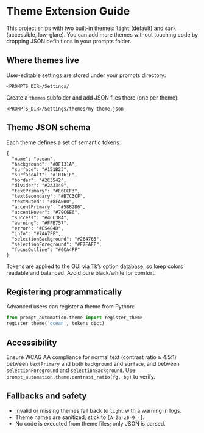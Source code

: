 # Theme Extension Guide

This project ships with two built-in themes: `light` (default) and `dark` (accessible, low-glare).
You can add more themes without touching code by dropping JSON definitions in your prompts folder.

## Where themes live

User-editable settings are stored under your prompts directory:

```
<PROMPTS_DIR>/Settings/
```

Create a `themes` subfolder and add JSON files there (one per theme):

```
<PROMPTS_DIR>/Settings/themes/my-theme.json
```

## Theme JSON schema

Each theme defines a set of semantic tokens:

```
{
  "name": "ocean",
  "background": "#0F131A",
  "surface": "#151B23",
  "surfaceAlt": "#10161E",
  "border": "#2C3542",
  "divider": "#2A3340",
  "textPrimary": "#E6ECF3",
  "textSecondary": "#B7C3CF",
  "textMuted": "#8FA0B0",
  "accentPrimary": "#58B2D6",
  "accentHover": "#79C6E6",
  "success": "#4CC38A",
  "warning": "#FFB757",
  "error": "#E5484D",
  "info": "#7AA7FF",
  "selectionBackground": "#264765",
  "selectionForeground": "#F7FAFF",
  "focusOutline": "#6CA4FF"
}
```

Tokens are applied to the GUI via Tk’s option database, so keep colors readable and balanced. Avoid pure black/white for comfort.

## Registering programmatically

Advanced users can register a theme from Python:

```python
from prompt_automation.theme import register_theme
register_theme('ocean', tokens_dict)
```

## Accessibility

Ensure WCAG AA compliance for normal text (contrast ratio ≥ 4.5:1) between `textPrimary` and both `background` and `surface`, and between `selectionForeground` and `selectionBackground`.
Use `prompt_automation.theme.contrast_ratio(fg, bg)` to verify.

## Fallbacks and safety

- Invalid or missing themes fall back to `light` with a warning in logs.
- Theme names are sanitized; stick to `[A-Za-z0-9_-]`.
- No code is executed from theme files; only JSON is parsed.

